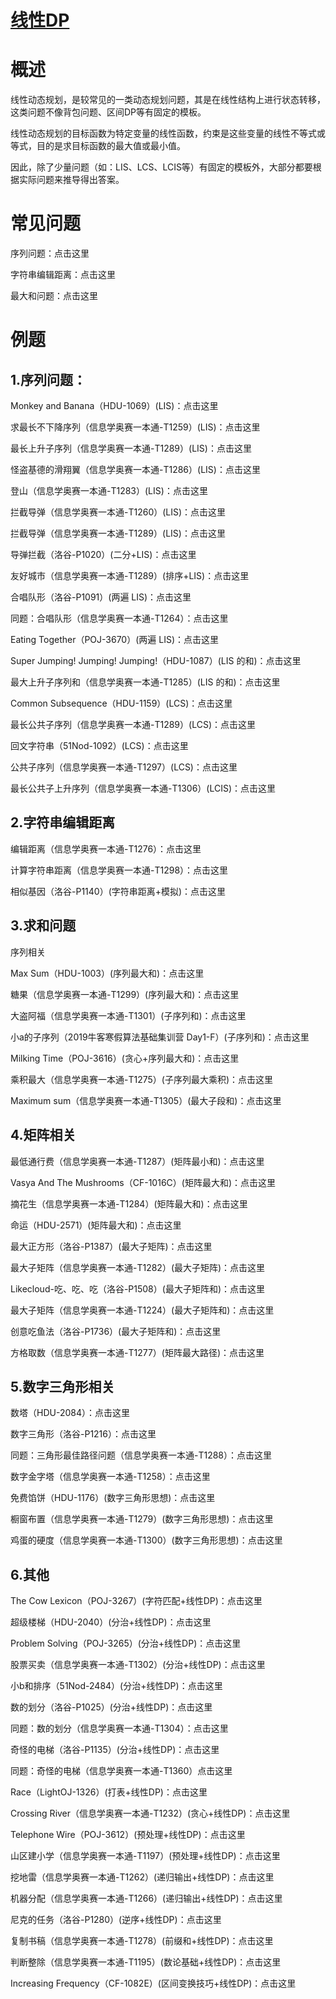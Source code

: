 # [线性DP](https://blog.csdn.net/u011815404/article/details/81870275)

# 概述

线性动态规划，是较常见的一类动态规划问题，其是在线性结构上进行状态转移，这类问题不像背包问题、区间DP等有固定的模板。

线性动态规划的目标函数为特定变量的线性函数，约束是这些变量的线性不等式或等式，目的是求目标函数的最大值或最小值。

因此，除了少量问题（如：LIS、LCS、LCIS等）有固定的模板外，大部分都要根据实际问题来推导得出答案。

# 常见问题

序列问题：点击这里

字符串编辑距离：点击这里

最大和问题：点击这里

# 例题

## 1.序列问题：

Monkey and Banana（HDU-1069）(LIS)：点击这里

求最长不下降序列（信息学奥赛一本通-T1259）(LIS)：点击这里

最长上升子序列（信息学奥赛一本通-T1289）(LIS)：点击这里

怪盗基德的滑翔翼（信息学奥赛一本通-T1286）(LIS)：点击这里

登山（信息学奥赛一本通-T1283）(LIS)：点击这里

拦截导弹（信息学奥赛一本通-T1260）(LIS)：点击这里

拦截导弹（信息学奥赛一本通-T1289）(LIS)：点击这里

导弹拦截（洛谷-P1020）(二分+LIS)：点击这里

友好城市（信息学奥赛一本通-T1289）(排序+LIS)：点击这里

合唱队形（洛谷-P1091）(两遍 LIS)：点击这里

同题：合唱队形（信息学奥赛一本通-T1264）：点击这里

Eating Together（POJ-3670）(两遍 LIS)：点击这里

Super Jumping! Jumping! Jumping!（HDU-1087）(LIS 的和)：点击这里

最大上升子序列和（信息学奥赛一本通-T1285）(LIS 的和)：点击这里

Common Subsequence（HDU-1159）(LCS)：点击这里

最长公共子序列（信息学奥赛一本通-T1289）(LCS)：点击这里

回文字符串（51Nod-1092）(LCS)：点击这里

公共子序列（信息学奥赛一本通-T1297）(LCS)：点击这里

最长公共子上升序列（信息学奥赛一本通-T1306）(LCIS)：点击这里

## 2.字符串编辑距离

编辑距离（信息学奥赛一本通-T1276）：点击这里

计算字符串距离（信息学奥赛一本通-T1298）：点击这里

相似基因（洛谷-P1140）(字符串距离+模拟)：点击这里

## 3.求和问题

序列相关

Max Sum（HDU-1003）(序列最大和)：点击这里

糖果（信息学奥赛一本通-T1299）(序列最大和)：点击这里

大盗阿福（信息学奥赛一本通-T1301）(子序列和)：点击这里

小a的子序列（2019牛客寒假算法基础集训营 Day1-F）(子序列和)：点击这里

Milking Time（POJ-3616）(贪心+序列最大和)：点击这里

乘积最大（信息学奥赛一本通-T1275）(子序列最大乘积)：点击这里

Maximum sum（信息学奥赛一本通-T1305）(最大子段和)：点击这里

## 4.矩阵相关

最低通行费（信息学奥赛一本通-T1287）(矩阵最小和)：点击这里

Vasya And The Mushrooms（CF-1016C）(矩阵最大和)：点击这里

摘花生（信息学奥赛一本通-T1284）(矩阵最大和)：点击这里

命运（HDU-2571）(矩阵最大和)：点击这里

最大正方形（洛谷-P1387）(最大子矩阵)：点击这里

最大子矩阵（信息学奥赛一本通-T1282）(最大子矩阵)：点击这里

Likecloud-吃、吃、吃（洛谷-P1508）(最大子矩阵和)：点击这里

最大子矩阵（信息学奥赛一本通-T1224）(最大子矩阵和)：点击这里

创意吃鱼法（洛谷-P1736）(最大子矩阵和)：点击这里

方格取数（信息学奥赛一本通-T1277）(矩阵最大路径)：点击这里

## 5.数字三角形相关

数塔（HDU-2084）：点击这里

数字三角形（洛谷-P1216）：点击这里

同题：三角形最佳路径问题（信息学奥赛一本通-T1288）：点击这里

数字金字塔（信息学奥赛一本通-T1258）：点击这里

免费馅饼（HDU-1176）(数字三角形思想)：点击这里

橱窗布置（信息学奥赛一本通-T1279）(数字三角形思想)：点击这里

鸡蛋的硬度（信息学奥赛一本通-T1300）(数字三角形思想)：点击这里

## 6.其他
The Cow Lexicon（POJ-3267）(字符匹配+线性DP)：点击这里

超级楼梯（HDU-2040）(分治+线性DP)：点击这里

Problem Solving（POJ-3265）(分治+线性DP)：点击这里

股票买卖（信息学奥赛一本通-T1302）(分治+线性DP)：点击这里

小b和排序（51Nod-2484）(分治+线性DP)：点击这里

数的划分（洛谷-P1025）(分治+线性DP)：点击这里

同题：数的划分（信息学奥赛一本通-T1304）：点击这里

奇怪的电梯（洛谷-P1135）(分治+线性DP)：点击这里

同题：奇怪的电梯（信息学奥赛一本通-T1360）点击这里

Race（LightOJ-1326）(打表+线性DP)：点击这里

Crossing River（信息学奥赛一本通-T1232）(贪心+线性DP)：点击这里

Telephone Wire（POJ-3612）(预处理+线性DP)：点击这里

山区建小学（信息学奥赛一本通-T1197）(预处理+线性DP)：点击这里

挖地雷（信息学奥赛一本通-T1262）(递归输出+线性DP)：点击这里

机器分配（信息学奥赛一本通-T1266）(递归输出+线性DP)：点击这里

尼克的任务（洛谷-P1280）(逆序+线性DP)：点击这里

复制书稿（信息学奥赛一本通-T1278）(前缀和+线性DP)：点击这里

判断整除（信息学奥赛一本通-T1195）(数论基础+线性DP)：点击这里

Increasing Frequency（CF-1082E）(区间变换技巧+线性DP)：点击这里
